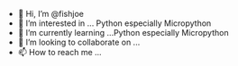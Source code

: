 - 👋 Hi, I’m @fishjoe
- 👀 I’m interested in ... Python especially Micropython
- 🌱 I’m currently learning ...Python especially Micropython
- 💞️ I’m looking to collaborate on ...
- 📫 How to reach me ...


<!---
fishjoe/fishjoe is a ✨ special ✨ repository because its `README.md` (this file) appears on your GitHub profile.
You can click the Preview link to take a look at your changes.
--->
